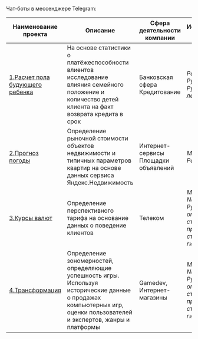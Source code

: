 Чат-боты в мессенджере Telegram:


|Наименование проекта|Описание|Сфера деятельности компании|Использованные инструменты|
|-----|------|-------|------|
|[1.Расчет пола будующего ребенка](https://github.com/Yandex_Praktikum/tree/master/01_Исследование%20надёжности%20заёмщиков)|На основе статистики о платёжеспособности влиентов исследование влияния семейного положение и количество детей клиента на факт возврата кредита в срок |Банковская сфера Кредитование|*Pandas, PyMystem3, Python, лемматизация*|
|[2.Прогноз погоды](https://github.com/Yandex_Praktikum/tree/master/02_Исследование%20объявлений%20о%20продаже%20квартир)|Определение рыночной стоимости объектов недвижимости и типичных параметров квартир на основе данных сервиса Яндекс.Недвижимость |Интернет-сервисы Площадки объявлений|*Matplotlib, Pandas, Python*|
|[3.Курсы валют](https://github.com/Yandex_Praktikum/tree/master/03_Определение%20перспективного%20тарифа%20для%20телеком%20компании)|Определение перспективного тарифа на основание данных о поведение клиентов |Телеком|*Matplotlib, NumPy, Pandas, Python, SciPy, описательная статистика, проверка статистических гипотез*|
|[4.Трансформация](https://github.com/Yandex_Praktikum/tree/master/04_Изучение%20рынка%20игр)|Определение зономерностей, определяющие успешность игры. Используя исторические данные о продажах компьютерных игр, оценки пользователей и экспертов, жанры и платформы |Gamedev, Интернет-магазины|*Matplotlib, NumPy, Pandas, Python, описательная статистика, проверка статистических гипотез*|
